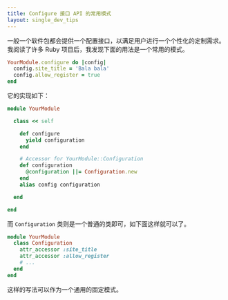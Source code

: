 ```yaml
---
title: Configure 接口 API 的常用模式
layout: single_dev_tips
---
```


一般一个软件包都会提供一个配置接口，以满足用户进行一个个性化的定制需求。我阅读了许多 Ruby 项目后，我发现下面的用法是一个常用的模式。

```rb
YourModule.configure do |config|
  config.site_title = 'Bala bala'
  config.allow_register = true
end
```

它的实现如下：

```rb
module YourModule

  class << self

    def configure
      yield configuration
    end

    # Accessor for YourModule::Configuration
    def configuration
      @configuration ||= Configuration.new
    end
    alias config configuration

  end

end
```

而 `Configuration` 类则是一个普通的类即可，如下面这样就可以了。

```rb
module YourModule
  class Configuration
    attr_accessor :site_title
    attr_accessor :allow_register
    # ...
  end
end
```

这样的写法可以作为一个通用的固定模式。
